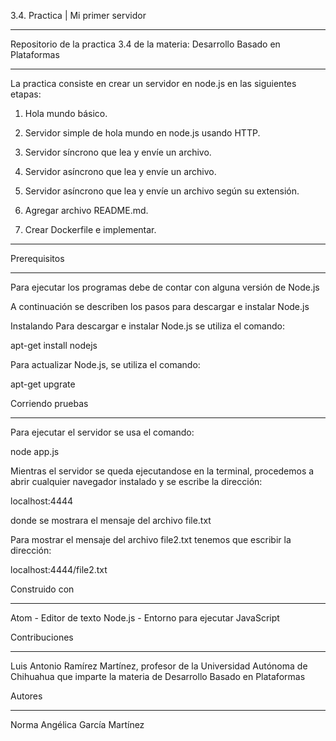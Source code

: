 3.4. Practica | Mi primer servidor

***

Repositorio de la practica 3.4 de la materia:
  Desarrollo Basado en Plataformas


***

La practica consiste en crear un servidor en node.js en las siguientes etapas:

  1) Hola mundo básico.

  2) Servidor simple de hola mundo en node.js usando HTTP.

  3) Servidor síncrono que lea y envíe un archivo.

  4) Servidor asíncrono que lea y envíe un archivo.

  5) Servidor asíncrono que lea y envíe un archivo según su extensión.

  5) Agregar archivo README.md.

  6) Crear Dockerfile e implementar.

***

Prerequisitos

***

Para ejecutar los programas debe de contar con alguna versión de Node.js

A continuación se describen los pasos para descargar e instalar Node.js

Instalando
Para descargar e instalar Node.js se utiliza el comando:

  apt-get install nodejs

Para actualizar Node.js, se utiliza el comando:

  apt-get upgrate

Corriendo pruebas

***

Para ejecutar el servidor se usa el comando:

  node app.js

Mientras el servidor se queda ejecutandose en la terminal, procedemos a abrir cualquier navegador
instalado y se escribe la dirección:

  localhost:4444

donde se mostrara el mensaje del archivo file.txt

Para mostrar el mensaje del archivo file2.txt tenemos que escribir la dirección:

  localhost:4444/file2.txt


Construido con

***

  Atom - Editor de texto
  Node.js - Entorno para ejecutar JavaScript


Contribuciones

***

Luis Antonio Ramírez Martínez, profesor de la Universidad Autónoma de Chihuahua que imparte
la materia de Desarrollo Basado en Plataformas


Autores

***

  Norma Angélica García Martínez
